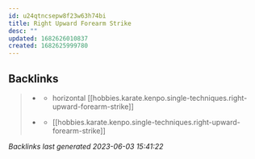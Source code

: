 ```yaml
---
id: u24qtncsepw8f23w63h74bi
title: Right Upward Forearm Strike
desc: ""
updated: 1682626010837
created: 1682625999780
---
```


## Backlinks

> - [](..\techniques\hobbies.karate.kenpo.techniques.twin-kimono.md)
>   - horizontal [[hobbies.karate.kenpo.single-techniques.right-upward-forearm-strike]]
>    
> - [](..\techniques\lone-kimono.md)
>   - [[hobbies.karate.kenpo.single-techniques.right-upward-forearm-strike]]

_Backlinks last generated 2023-06-03 15:41:22_



